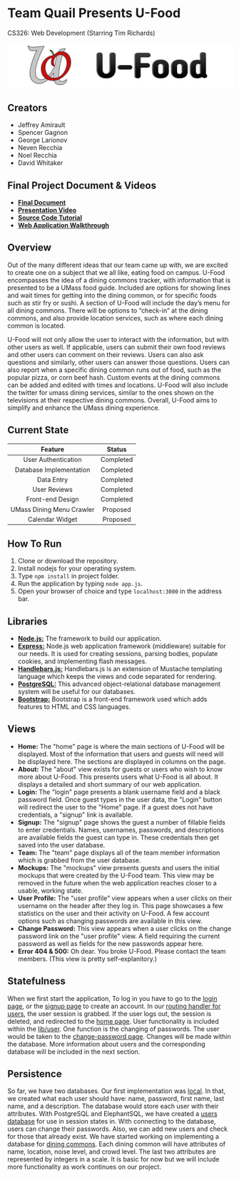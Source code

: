 # Team Quail Presents U-Food
CS326: Web Development (Starring Tim Richards)

![U-Food](https://github.com/GagnonStyle/quail/blob/master/public/img/ufood_header_logo_black.png "U-Food Logo")

## Creators
* Jeffrey Amirault
* Spencer Gagnon
* George Larionov
* Neven Recchia
* Noel Recchia
* David Whitaker

## Final Project Document & Videos

* **[Final Document](https://docs.google.com/document/d/1Ehoej8pnyUPLjHSxAra1yDd-2c85PFB3EqXf6-fKKc4/edit?usp=sharing)**
* **[Presentation Video](https://www.youtube.com/watch?v=ysQJ2lWQulM)**
* **[Source Code Tutorial](https://www.youtube.com/watch?v=MKDcLOvez1w)**
* **[Web Application Walkthrough](https://www.youtube.com/watch?v=FOPeTAaJLNc)**

## Overview

Out of the many different ideas that our team came up with, we are excited to create one on a subject that we all like, eating food on campus. U-Food encompasses the idea of a dining commons tracker, with information that is presented to be a UMass food guide. Included are options for showing lines and wait times for getting into the dining common, or for specific foods such as stir fry or sushi. A section of U-Food will include the day’s menu for all dining commons. There will be options to “check-in” at the dining commons, and also provide location services, such as where each dining common is located.

U-Food will not only allow the user to interact with the information, but with other users as well. If applicable, users can submit their own food reviews and other users can comment on their reviews. Users can also ask questions and similarly, other users can answer those questions. Users can also report when a specific dining common runs out of food, such as the popular pizza, or corn beef hash. Custom events at the dining commons can be added and edited with times and locations. U-Food will also include the twitter for umass dining services, similar to the ones shown on the televisions at their respective dining commons. Overall, U-Food aims to simplify and enhance the UMass dining experience.

## Current State

|Feature|Status|
|:-------:|:------:|
|User Authentication|Completed|
|Database Implementation|Completed|
|Data Entry|Completed|
|User Reviews|Completed|
|Front-end Design|Completed|
|UMass Dining Menu Crawler|Proposed|
|Calendar Widget|Proposed|

## How To Run

1. Clone or download the repository.
2. Install nodejs for your operating system.
3. Type `npm install` in project folder.
4. Run the application by typing `node app.js`.
5. Open your browser of choice and type `localhost:3000` in the address bar.

## Libraries

* **[Node.js:](https://github.com/nodejs/node)** The framework to build our application.
* **[Express:](https://github.com/expressjs/expressjs.github.io)** Node.js web application framework (middleware) suitable for our needs. It is used for creating sessions, parsing bodies, populate cookies, and implementing flash messages.
* **[Handlebars.js:](https://github.com/wycats/handlebars.js)** Handlebars.js is an extension of Mustache templating language which keeps the views and code separated for rendering.
* **[PostgreSQL:](https://github.com/postgres/postgres)** This advanced object-relational database management system will be useful for our databases.
* **[Bootstrap:](http://getbootstrap.com/)** Bootstrap is a front-end framework used which adds features to HTML and CSS languages.

## Views

* **Home:** The "home" page is where the main sections of U-Food will be displayed. Most of the information that users and guests will need will be displayed here. The sections are displayed in columns on the page.
* **About:**  The "about" view exists for guests or users who wish to know more about U-Food. This presents users what U-Food is all about. It displays a detailed and short summary of our web application.
* **Login:** The "login" page presents a blank username field and a black password field. Once guest types in the user data, the "Login" button will redirect the user to the "Home" page. If a guest does not have credentials, a "signup" link is available.
* **Signup:** The "signup" page shows the guest a number of fillable fields to enter credentials. Names, usernames, passwords, and descriptions are available fields the guest can type in. These credentials then get saved into the user database.
* **Team:** The "team" page displays all of the team member information which is grabbed from the user database.
* **Mockups:** The "mockups" view presents guests and users the initial mockups that were created by the U-Food team. This view may be removed in the future when the web application reaches closer to a usable, working state.
* **User Profile:** The "user profile" view appears when a user clicks on their username on the header after they log in. This page showcases a few statistics on the user and their activity on U-Food. A few account options such as changing passwords are available in this view.
* **Change Password:** This view appears when a user clicks on the change password link on the "user profile" view. A field requiring the current password as well as fields for the new passwords appear here.
* **Error 404 & 500:** Oh dear. You broke U-Food. Please contact the team members. (This view is pretty self-explanitory.)

## Statefulness

When we first start the application, To log in you have to go to the [login page](/views/login.handlebars), or the [signup page](/views/signup.handlebars) to create an account. In our [routing handler for users](/routes/user-routes.js), the user session is grabbed. If the user logs out, the session is deleted, and redirected to the [home page](/views/home.handlebars). User functionality is included within the [lib/user](/lib/user.js). One function is the changing of passwords. The user would be taken to the [change-password page](/views/change-pass.handlebars). Changes will be made within the database. More information about users and the corresponding database will be included in the next section.

## Persistence

So far, we have two databases. Our first implementation was [local](db.sql). In that, we created what each user should have: name, password, first name, last name, and a description. The database would store each user with their attributes. With PostgreSQL and ElephantSQL, we have created a [users database](lib/user.js) for use in session states in. With connecting to the database, users can change their passwords. Also, we can add new users and check for those that already exist. We have started working on implementing a database for [dining commons](lib/dining_common.js). Each dining common will have attributes of name, location, noise level, and crowd level. The last two attributes are represented by integers in a scale. It is basic for now but we will include more functionality as work continues on our project.
